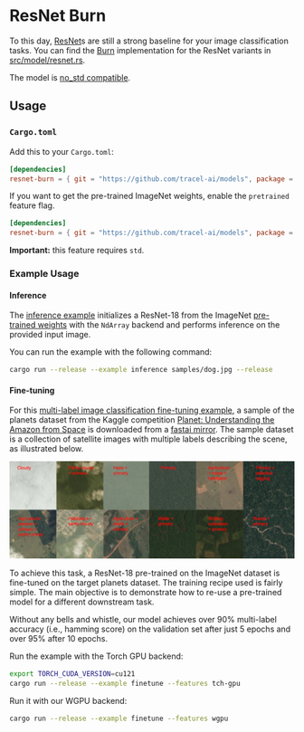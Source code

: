 # ResNet Burn

To this day, [ResNet](https://arxiv.org/abs/1512.03385)s are still a strong baseline for your image
classification tasks. You can find the [Burn](https://github.com/tracel-ai/burn) implementation for
the ResNet variants in [src/model/resnet.rs](src/model/resnet.rs).

The model is [no_std compatible](https://docs.rust-embedded.org/book/intro/no-std.html).

## Usage

### `Cargo.toml`

Add this to your `Cargo.toml`:

```toml
[dependencies]
resnet-burn = { git = "https://github.com/tracel-ai/models", package = "resnet-burn", default-features = false }
```

If you want to get the pre-trained ImageNet weights, enable the `pretrained` feature flag.

```toml
[dependencies]
resnet-burn = { git = "https://github.com/tracel-ai/models", package = "resnet-burn", features = ["pretrained"] }
```

**Important:** this feature requires `std`.

### Example Usage

#### Inference

The [inference example](examples/inference/examples/inference.rs) initializes a ResNet-18 from the
ImageNet
[pre-trained weights](https://pytorch.org/vision/stable/models/generated/torchvision.models.resnet18.html#torchvision.models.ResNet18_Weights)
with the `NdArray` backend and performs inference on the provided input image.

You can run the example with the following command:

```sh
cargo run --release --example inference samples/dog.jpg --release
```

#### Fine-tuning

For this [multi-label image classification fine-tuning example](examples/finetune), a sample of the
planets dataset from the Kaggle competition
[Planet: Understanding the Amazon from Space](https://www.kaggle.com/c/planet-understanding-the-amazon-from-space)
is downloaded from a
[fastai mirror](https://github.com/fastai/fastai/blob/master/fastai/data/external.py#L55). The
sample dataset is a collection of satellite images with multiple labels describing the scene, as
illustrated below.

<img src="./samples/dataset.jpg" alt="Planet dataset sample" width="1000"/>

To achieve this task, a ResNet-18 pre-trained on the ImageNet dataset is fine-tuned on the target
planets dataset. The training recipe used is fairly simple. The main objective is to demonstrate how to re-use a
pre-trained model for a different downstream task.

Without any bells and whistle, our model achieves over 90% multi-label accuracy (i.e., hamming
score) on the validation set after just 5 epochs and over 95% after 10 epochs.

Run the example with the Torch GPU backend:

```sh
export TORCH_CUDA_VERSION=cu121
cargo run --release --example finetune --features tch-gpu
```

Run it with our WGPU backend:

```sh
cargo run --release --example finetune --features wgpu
```
